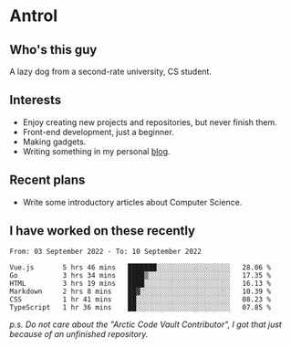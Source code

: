 # Antrol

## Who's this guy

A lazy dog from a second-rate university, CS student.

## Interests

* Enjoy creating new projects and repositories, but never finish them.
* Front-end development, just a beginner.
* Making gadgets.
* Writing something in my personal [blog](https://blog.antrol.xyz/).

## Recent plans

* Write some introductory articles about Computer Science.

<!--
* Try to develop a website for [Anime4KCPP](https://github.com/TianZerL/Anime4KCPP).
* Develop a Markdown renderer which user can customize its css, of course it is GUI-based.~~(If I could finish  it before getting bored)~~
* Work with my [teammates](https://github.com/SWJTU-Lazy-Dogs).
* Find something interests me, as a hobby after finishing my ~~boring~~ homework.
-->

## I have worked on these recently

<!--START_SECTION:waka-->

```text
From: 03 September 2022 - To: 10 September 2022

Vue.js       5 hrs 46 mins   ███████░░░░░░░░░░░░░░░░░░   28.06 %
Go           3 hrs 34 mins   ████▒░░░░░░░░░░░░░░░░░░░░   17.35 %
HTML         3 hrs 19 mins   ████░░░░░░░░░░░░░░░░░░░░░   16.13 %
Markdown     2 hrs 8 mins    ██▓░░░░░░░░░░░░░░░░░░░░░░   10.39 %
CSS          1 hr 41 mins    ██░░░░░░░░░░░░░░░░░░░░░░░   08.23 %
TypeScript   1 hr 36 mins    ██░░░░░░░░░░░░░░░░░░░░░░░   07.85 %
```

<!--END_SECTION:waka-->

*p.s.  Do not care about the "Arctic Code Vault Contributor", I got that just because of an unfinished repository.*

<!--
**qzmlgfj/qzmlgfj** is a ✨ _special_ ✨ repository because its `README.md` (this file) appears on your GitHub profile.

Here are some ideas to get you started:

- 🔭 I’m currently working on ...
- 🌱 I’m currently learning ...
- 👯 I’m looking to collaborate on ...
- 🤔 I’m looking for help with ...
- 💬 Ask me about ...
- 📫 How to reach me: ...
- 😄 Pronouns: ...
- ⚡ Fun fact: ...
-->
